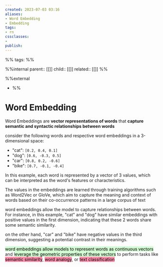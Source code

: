 ```yaml
---
created: 2023-07-03 03:16
aliases: 
- Word Embedding
- Embedding
tags:
- rn
cssclasses:
- 
publish:
---
```


%% 
tags: 
%%

%%internal
parent:: [[]]
child:: [[]]
related:: [[]]
%%

%%external
- []()
%%

# Word Embedding

Word Embeddings are **vector representations of words** that **capture semantic and syntactic relationships between words**
  
consider the following words and respective word embeddings in a 3-dimensional space:
  
- "cat": `[0.2, 0.4, 0.1]`
- "dog": `[0.6, -0.3, 0.5]`
- "car": `[0.8, 0.2, -0.6]`
- "bike": `[0.7, -0.1, -0.4]`

In this example, each word is represented by a vector of 3 values, which can be interpreted as the word's features or characteristics. 

The values in the embeddings are learned through training algorithms such as Word2Vec or GloVe, which aim to capture the meaning and context of words based on their co-occurrence patterns in a large corpus of text

word embeddings allow the model to capture relationships between words. For instance, in this example, "cat" and "dog" have similar embeddings with positive values in the first dimension, indicating that these 2 words share some semantic similarity. 

on the other hand, "car" and "bike" have negative values in the third dimension, suggesting a potential contrast in their meanings.

<mark style="background: #BBFABBA6;">word embeddings allow models to represent words as continuous vectors</mark> and l<mark style="background: #BBFABBA6;">everage the geometric properties of these vectors</mark> to perform tasks like <mark style="background: #FF5582A6;">semantic similarity</mark>, <mark style="background: #FF5582A6;">word analogy</mark>, or <mark style="background: #FF5582A6;">text classification</mark>